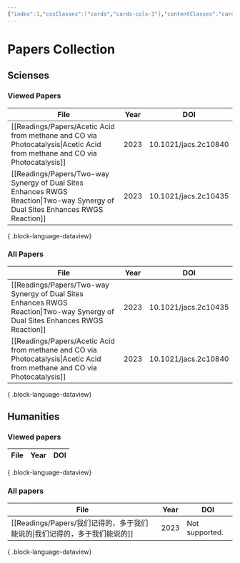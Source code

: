 ```yaml
---
{"index":1,"cssClasses":["cards","cards-cols-3"],"contentClasses":"cards cards-cols-3","cover":"https://cdn.jsdelivr.net/gh/blleng/images/upload/card-cover-1.png","dg-publish":true,"noteIcon":5,"date":"2023-08-25T23:56","update":"2023-08-30T21:54","permalink":"/navigation/readings-collection/","dgPassFrontmatter":true,"created":"2023-08-25T23:56","updated":"2023-08-30T21:54"}
---
```


# Papers Collection

## Scienses
### Viewed Papers
| File                                                                                                                              | Year | DOI                  |
| --------------------------------------------------------------------------------------------------------------------------------- | ---- | -------------------- |
| [[Readings/Papers/Acetic Acid from methane and CO via Photocatalysis\|Acetic Acid from methane and CO via Photocatalysis]]     | 2023 | 10.1021/jacs.2c10840 |
| [[Readings/Papers/Two-way Synergy of Dual Sites Enhances RWGS Reaction\|Two-way Synergy of Dual Sites Enhances RWGS Reaction]] | 2023 | 10.1021/jacs.2c10435 |

{ .block-language-dataview}

### All Papers
| File                                                                                                                              | Year | DOI                  |
| --------------------------------------------------------------------------------------------------------------------------------- | ---- | -------------------- |
| [[Readings/Papers/Two-way Synergy of Dual Sites Enhances RWGS Reaction\|Two-way Synergy of Dual Sites Enhances RWGS Reaction]] | 2023 | 10.1021/jacs.2c10435 |
| [[Readings/Papers/Acetic Acid from methane and CO via Photocatalysis\|Acetic Acid from methane and CO via Photocatalysis]]     | 2023 | 10.1021/jacs.2c10840 |

{ .block-language-dataview}

## Humanities
### Viewed papers
| File | Year | DOI |
| ---- | ---- | --- |

{ .block-language-dataview}

### All papers
| File                                                | Year | DOI            |
| --------------------------------------------------- | ---- | -------------- |
| [[Readings/Papers/我们记得的，多于我们能说的\|我们记得的，多于我们能说的]] | 2023 | Not supported. |

{ .block-language-dataview}